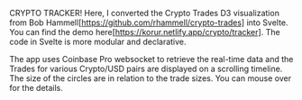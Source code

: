 CRYPTO TRACKER!
Here, I converted the Crypto Trades D3 visualization from Bob Hammell[https://github.com/rhammell/crypto-trades] into Svelte. You can find the demo here[https://korur.netlify.app/crypto/tracker]. The code in Svelte is more modular and declarative. 

The app uses Coinbase Pro websocket to retrieve the real-time data and the Trades for various Crypto/USD pairs are displayed on a scrolling timeline. The size of the circles are in relation to the trade sizes. You can mouse over for the details.